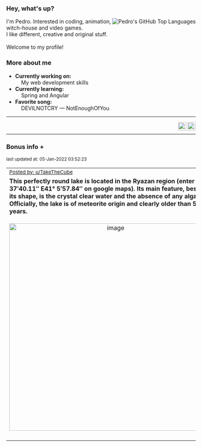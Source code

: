### Hey, what's up?
<img align="right" alt="Pedro's GitHub Top Languages" src="https://github-readme-stats.vercel.app/api/top-langs/?username=PedrosUsername&exclude_repo=HW2&layout=compact" />

I'm Pedro. Interested in coding, animation, witch-house and video games.<br>
I like different, creative and original stuff.<br><br>
Welcome to my profile!

### More about me
- **Currently working on:**  
&nbsp;&nbsp;&nbsp;&nbsp;My web development skills
- **Currently learning:**  
&nbsp;&nbsp;&nbsp;&nbsp;Spring and Angular
- **Favorite song:**  
&nbsp;&nbsp;&nbsp;&nbsp;DEVILNOTCRY — NotEnoughOfYou
___
[<img align="right" alt="LinkedIn" width="22px" src="https://cdn.jsdelivr.net/npm/simple-icons@v3/icons/linkedin.svg" />][linkedin]
&nbsp;&nbsp;
[<img align="right" alt="Email" width="22px" src="https://cdn.jsdelivr.net/npm/simple-icons@v3/icons/gmail.svg" />][gmail]
___

### Bonus info +

<p align="left"><sub>last updated at: 05-Jan-2022 03:52:23</sub></p>

|   |
| --- |
| <sub>[Posted by: u/TakeTheCube][source]</sub> |
| **This perfectly round lake is located in the Ryazan region (enter N54° 37′40.11″ E41° 5′57.84″ on google maps). Its main feature, besides its shape, is the crystal clear water and the absence of any algae. Officially, the lake is of meteorite origin and clearly older than 500 years.** | 
|<p align="center"> <img alt="image" src="https://i.redd.it/xtqp42o01z881.jpg" width="550" /> </p>|
|   |

  



  
  
  
[linkedin]: https://linkedin.com/in/pedro-h-r-gomes-8a487b14a/
[gmail]: mailto:pilique11@gmail.com
[source]: https://www.reddit.com/r/interestingasfuck/comments/rt793o/this_perfectly_round_lake_is_located_in_the/
[PushshiftAPI]: https://github.com/pushshift/api
